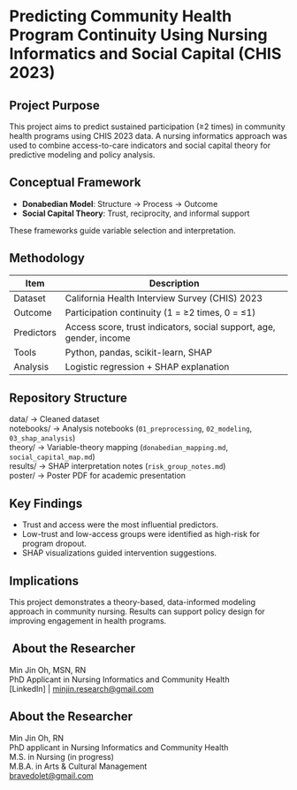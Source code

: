 
#  Predicting Community Health Program Continuity Using Nursing Informatics and Social Capital (CHIS 2023)

##  Project Purpose
This project aims to predict sustained participation (≥2 times) in community health programs using CHIS 2023 data. A nursing informatics approach was used to combine access-to-care indicators and social capital theory for predictive modeling and policy analysis.

##  Conceptual Framework
- **Donabedian Model**: Structure → Process → Outcome  
- **Social Capital Theory**: Trust, reciprocity, and informal support

These frameworks guide variable selection and interpretation.

##  Methodology
| Item | Description |
|------|-------------|
| Dataset | California Health Interview Survey (CHIS) 2023 |
| Outcome | Participation continuity (1 = ≥2 times, 0 = ≤1) |
| Predictors | Access score, trust indicators, social support, age, gender, income |
| Tools | Python, pandas, scikit-learn, SHAP |
| Analysis | Logistic regression + SHAP explanation |

##  Repository Structure

 data/ → Cleaned dataset  
 notebooks/ → Analysis notebooks (`01_preprocessing`, `02_modeling`, `03_shap_analysis`)  
 theory/ → Variable-theory mapping (`donabedian_mapping.md`, `social_capital_map.md`)  
 results/ → SHAP interpretation notes (`risk_group_notes.md`)  
 poster/ → Poster PDF for academic presentation

##  Key Findings
- Trust and access were the most influential predictors.
- Low-trust and low-access groups were identified as high-risk for program dropout.
- SHAP visualizations guided intervention suggestions.

##  Implications
This project demonstrates a theory-based, data-informed modeling approach in community nursing. Results can support policy design for improving engagement in health programs.

## ‍ About the Researcher
Min Jin Oh, MSN, RN  
PhD Applicant in Nursing Informatics and Community Health  
 [LinkedIn] |  minjin.research@gmail.com


## About the Researcher

Min Jin Oh, RN  
PhD applicant in Nursing Informatics and Community Health  
M.S. in Nursing (in progress)  
M.B.A. in Arts & Cultural Management  
bravedolet@gmail.com
